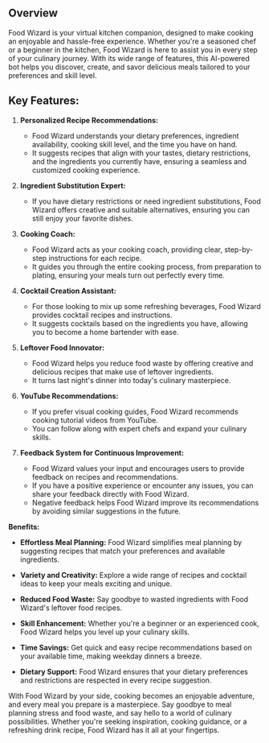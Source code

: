 ## Overview

Food Wizard is your virtual kitchen companion, designed to make cooking an enjoyable and hassle-free experience. Whether you're a seasoned chef or a beginner in the kitchen, Food Wizard is here to assist you in every step of your culinary journey. With its wide range of features, this AI-powered bot helps you discover, create, and savor delicious meals tailored to your preferences and skill level.

## Key Features:

1. **Personalized Recipe Recommendations:**

   - Food Wizard understands your dietary preferences, ingredient availability, cooking skill level, and the time you have on hand.
   - It suggests recipes that align with your tastes, dietary restrictions, and the ingredients you currently have, ensuring a seamless and customized cooking experience.

2. **Ingredient Substitution Expert:**

   - If you have dietary restrictions or need ingredient substitutions, Food Wizard offers creative and suitable alternatives, ensuring you can still enjoy your favorite dishes.

3. **Cooking Coach:**

   - Food Wizard acts as your cooking coach, providing clear, step-by-step instructions for each recipe.
   - It guides you through the entire cooking process, from preparation to plating, ensuring your meals turn out perfectly every time.

4. **Cocktail Creation Assistant:**

   - For those looking to mix up some refreshing beverages, Food Wizard provides cocktail recipes and instructions.
   - It suggests cocktails based on the ingredients you have, allowing you to become a home bartender with ease.

5. **Leftover Food Innovator:**

   - Food Wizard helps you reduce food waste by offering creative and delicious recipes that make use of leftover ingredients.
   - It turns last night's dinner into today's culinary masterpiece.

6. **YouTube Recommendations:**

   - If you prefer visual cooking guides, Food Wizard recommends cooking tutorial videos from YouTube.
   - You can follow along with expert chefs and expand your culinary skills.

7. **Feedback System for Continuous Improvement:**

   - Food Wizard values your input and encourages users to provide feedback on recipes and recommendations.
   - If you have a positive experience or encounter any issues, you can share your feedback directly with Food Wizard.
   - Negative feedback helps Food Wizard improve its recommendations by avoiding similar suggestions in the future.

**Benefits:**

- **Effortless Meal Planning:** Food Wizard simplifies meal planning by suggesting recipes that match your preferences and available ingredients.

- **Variety and Creativity:** Explore a wide range of recipes and cocktail ideas to keep your meals exciting and unique.

- **Reduced Food Waste:** Say goodbye to wasted ingredients with Food Wizard's leftover food recipes.

- **Skill Enhancement:** Whether you're a beginner or an experienced cook, Food Wizard helps you level up your culinary skills.

- **Time Savings:** Get quick and easy recipe recommendations based on your available time, making weekday dinners a breeze.

- **Dietary Support:** Food Wizard ensures that your dietary preferences and restrictions are respected in every recipe suggestion.

With Food Wizard by your side, cooking becomes an enjoyable adventure, and every meal you prepare is a masterpiece. Say goodbye to meal planning stress and food waste, and say hello to a world of culinary possibilities. Whether you're seeking inspiration, cooking guidance, or a refreshing drink recipe, Food Wizard has it all at your fingertips.
